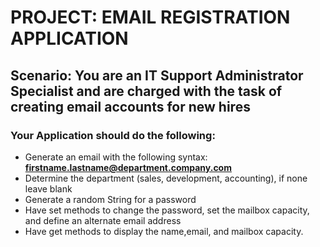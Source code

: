# PROJECT: EMAIL REGISTRATION APPLICATION

## Scenario: You are an IT Support Administrator Specialist and are charged with the task of creating email accounts for new hires

### Your Application should do the following:
- Generate an email with the following syntax: **firstname.lastname@department.company.com**
- Determine the department (sales, development, accounting), if none leave blank
- Generate a random String for a password
- Have set methods to change the password, set the mailbox capacity, and define an alternate email address
- Have get methods to display the name,email, and mailbox capacity.
